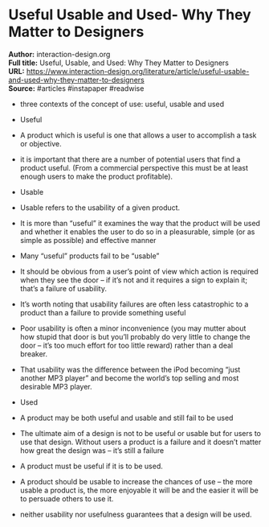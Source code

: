 # Useful  Usable  and Used- Why They Matter to Designers

**Author:** interaction-design.org  
**Full title:** Useful, Usable, and Used: Why They Matter to Designers  
**URL:** https://www.interaction-design.org/literature/article/useful-usable-and-used-why-they-matter-to-designers  
**Source:** #articles #instapaper #readwise

- three contexts of the concept of use: useful, usable and used 
   
- Useful 
   
- A product which is useful is one that allows a user to accomplish a task or objective. 
   
- it is important that there are a number of potential users that find a product useful. (From a commercial perspective this must be at least enough users to make the product profitable). 
   
- Usable 
   
- Usable refers to the usability of a given product. 
   
- It is more than “useful” it examines the way that the product will be used and whether it enables the user to do so in a pleasurable, simple (or as simple as possible) and effective manner 
   
- Many “useful” products fail to be “usable” 
   
- It should be obvious from a user’s point of view which action is required when they see the door – if it’s not and it requires a sign to explain it; that’s a failure of usability. 
   
- It’s worth noting that usability failures are often less catastrophic to a product than a failure to provide something useful 
   
- Poor usability is often a minor inconvenience (you may mutter about how stupid that door is but you’ll probably do very little to change the door – it’s too much effort for too little reward) rather than a deal breaker. 
   
- That usability was the difference between the iPod becoming “just another MP3 player” and become the world’s top selling and most desirable MP3 player. 
   
- Used 
   
- A product may be both useful and usable and still fail to be used 
   
- The ultimate aim of a design is not to be useful or usable but for users to use that design. Without users a product is a failure and it doesn’t matter how great the design was – it’s still a failure 
   
- A product must be useful if it is to be used. 
   
- A product should be usable to increase the chances of use – the more usable a product is, the more enjoyable it will be and the easier it will be to persuade others to use it. 
   
- neither usability nor usefulness guarantees that a design will be used. 
   
